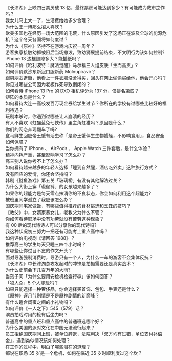 《长津湖》上映四日票房破 13 亿，最终票房可能达到多少？有可能成为救市之作吗？  
我女儿马上大一了，生活费给她多少合理？  
为什么王一博那么招人喜欢？  
欧美多国也在经历一场大范围的电荒，什么原因引发了这场正在波及全球的能源危机？这个冬天各国将如何度过？  
为什么《原神》坚持不在游戏内庆祝一周年？  
游客执意接触幼狮被阻后当场撒泼，致幼狮展提前结束，不文明行为该如何控制?  
iPhone 13 边框缝隙多大？能插纸吗？  
如何评价《哈利波特：魔法觉醒》马尔福三人组皮肤「生而高贵」?  
如何评价默沙东新冠口服新药 Molnupiravir？  
跟男朋友逛街，他看上一件衣服没舍得买，回头在网上偷偷买给他，他会开心吗？  
你见过哪些公司因为老板作死导致倒闭的？  
如何看待 iPhone 13  Pro 的 DXO 相机评分为 137 分，仅排名第四？  
矩阵的本质是什么？  
如何看待大连一高校发百万现金券给学生过节？你所在的学校有过哪些比较好的福利待遇？  
玩剧本杀时，你遇到过哪些让人崩溃的经历？  
有人不喜欢《虹猫蓝兔七侠传》里主角虹猫吗？原因是什么？  
你们的网恋奔现翻车了吗?  
盒马鲜生回应帝王蟹有活虫称「是帝王蟹伴生生物蟹蛭，不影响食用」，食品安全如何保障？  
当你拥有了 iPhone 、 AirPods 、 Apple Watch 三件套后，是什么体验？  
精神内耗严重，甚至影响学习了怎么办？  
高三别人说你考不上了怎么办？  
如何看待越来越多的年轻人选择「睡到自然醒，酒店吃外卖」这种旅行方式？  
没有回应的爱情，你还会坚持吗？  
韩剧《鱿鱼游戏》第五关「玻璃桥」有没有其他解法过关？  
为什么大街上穿「瑜伽裤」的女孩越来越多了？  
如果你的超能力是每天零点抹消你的不良状态，你会如何利用这个超能力?  
被班里同学孤立了我应该怎么办？  
国庆期间宅家做饭，有哪些值得推荐的食材挑选和烹饪的技巧？  
《教父》中，女婿家暴女儿，老教父为什么不管？  
你如何看待职场中没有功劳就没有苦劳这种现象？  
有 00 后的现代诗诗人可以分享你的现代诗吗?  
我这种状况初三努力一把还有可能考上重点高中吗？  
如何评价电视剧《请回答 1988》？  
推荐高三的学生每天只睡三四个小时吗？  
有哪些让你过目不忘的作文开头？  
面对导游强制消费时，导游只有一个人，为什么一车的游客不会集体反抗？  
《长津湖》中长津湖总攻发起时的冲锋是拍摄需要还是真实战术？  
为什么史前会下几百万年的大雨?  
当孩子问「为什么要用安检机检查行李」该如何回答？  
「狼人杀」5 个人能玩吗？  
如果只能选择一种奢侈品，你会选择买首饰、包包、手表还是什么？  
《原神》逐月节剧情是不是原神剧情的新巅峰？  
有什么适合闺蜜之间的小礼物吗？  
如何评价《一人之下》545（579）话？  
演员拍戏时用的枪有后坐力吗？  
普通高中的重点班和重点高中的普通班选哪个好？  
为什么美国的派对文化在中国无法流行起来？  
员工拒绝国庆期间上班，被单位辞退，法院判决「双方均有过错，单位支付补偿金」，遇到类似情况该如何处理？  
在工作的过程中，明白了哪些潜在的道理？  
都说在职场 35 岁是一个危机，如何在临近 35 岁时顺利度过这个坎？  
